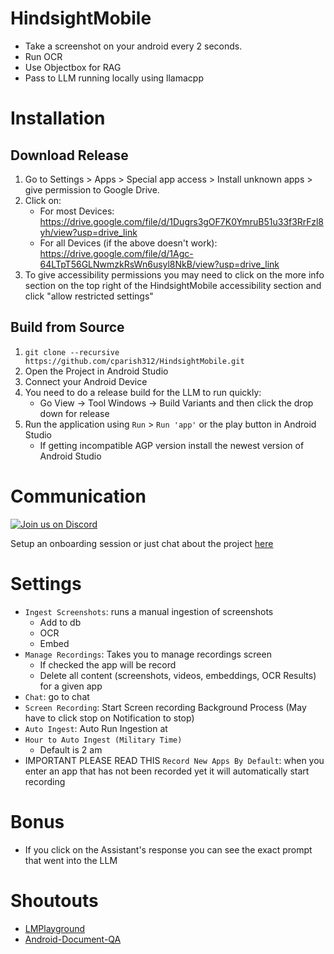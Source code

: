 # HindsightMobile
* Take a screenshot on your android every 2 seconds.
* Run OCR
* Use Objectbox for RAG
* Pass to LLM running locally using llamacpp

# Installation
## Download Release
1) Go to Settings > Apps > Special app access > Install unknown apps > give permission to Google Drive.
2) Click on:
    * For most Devices: https://drive.google.com/file/d/1Dugrs3gOF7K0YmruB51u33f3RrFzl8yh/view?usp=drive_link
    * For all Devices (if the above doesn't work): https://drive.google.com/file/d/1Agc-64LTpT56GLNwmzkRsWn6usyl8NkB/view?usp=drive_link
3) To give accessibility permissions you may need to click on the more info section on the top right of the HindsightMobile
accessibility section and click "allow restricted settings"

## Build from Source
1. `git clone --recursive https://github.com/cparish312/HindsightMobile.git`
2. Open the Project in Android Studio
3. Connect your Android Device
4. You need to do a release build for the LLM to run quickly:
   * Go View -> Tool Windows -> Build Variants and then click the drop down for release
5. Run the application using `Run` > `Run 'app'` or the play button in Android Studio
    * If getting incompatible AGP version install the newest version of Android Studio

# Communication
<a href="https://discord.gg/CmWWW94E">
    <img src="https://img.shields.io/discord/1285689349442109451?color=5865F2&logo=discord&logoColor=white&style=flat-square" alt="Join us on Discord">
</a>

Setup an onboarding session or just chat about the project [here](https://calendly.com/connorparish9)

# Settings
* `Ingest Screenshots`: runs a manual ingestion of screenshots
    * Add to db
    * OCR
    * Embed
* `Manage Recordings`: Takes you to manage recordings screen
  * If checked the app will be record
  * Delete all content (screenshots, videos, embeddings, OCR Results) for a given app
* `Chat`: go to chat
* `Screen Recording`: Start Screen recording Background Process (May have to click stop on Notification to stop)
* `Auto Ingest`: Auto Run Ingestion at
* `Hour to Auto Ingest (Military Time)`
    * Default is 2 am
* IMPORTANT PLEASE READ THIS `Record New Apps By Default`: when you enter an app that has not been
    recorded yet it will automatically start recording

# Bonus
* If you click on the Assistant's response you can see the exact prompt that went into the LLM

# Shoutouts
* [LMPlayground](https://github.com/andriydruk/LMPlayground/tree/main)
* [Android-Document-QA](https://github.com/shubham0204/Android-Document-QA/tree/main)
